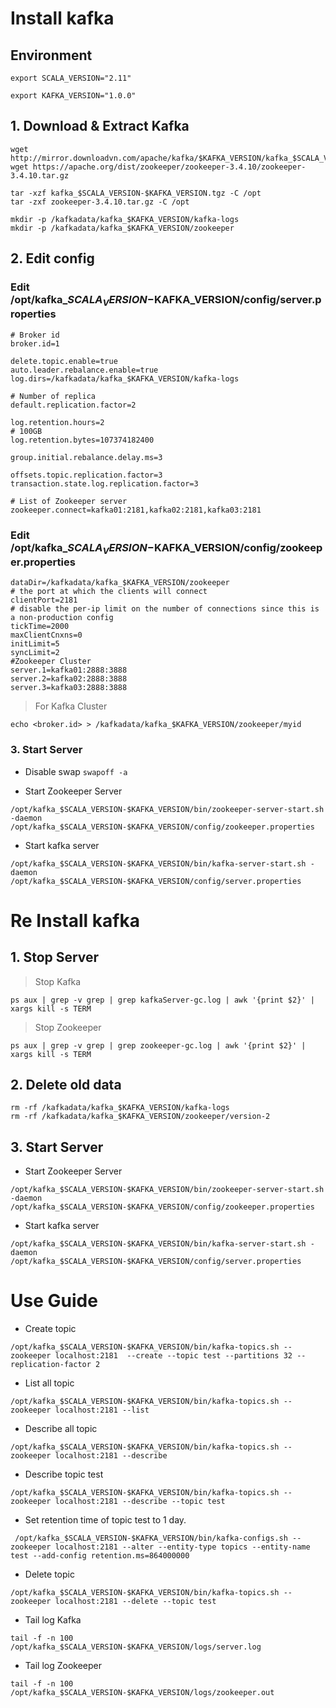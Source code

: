 # Install kafka

## Environment

```export SCALA_VERSION="2.11"```

```export KAFKA_VERSION="1.0.0"```

## 1. Download & Extract Kafka
```
wget http://mirror.downloadvn.com/apache/kafka/$KAFKA_VERSION/kafka_$SCALA_VERSION-$KAFKA_VERSION.tgz
wget https://apache.org/dist/zookeeper/zookeeper-3.4.10/zookeeper-3.4.10.tar.gz

tar -xzf kafka_$SCALA_VERSION-$KAFKA_VERSION.tgz -C /opt
tar -zxf zookeeper-3.4.10.tar.gz -C /opt

mkdir -p /kafkadata/kafka_$KAFKA_VERSION/kafka-logs
mkdir -p /kafkadata/kafka_$KAFKA_VERSION/zookeeper
```
## 2. Edit config

### Edit /opt/kafka_$SCALA_VERSION-$KAFKA_VERSION/config/server.properties
```
# Broker id
broker.id=1

delete.topic.enable=true
auto.leader.rebalance.enable=true
log.dirs=/kafkadata/kafka_$KAFKA_VERSION/kafka-logs

# Number of replica
default.replication.factor=2

log.retention.hours=2  
# 100GB
log.retention.bytes=107374182400

group.initial.rebalance.delay.ms=3

offsets.topic.replication.factor=3
transaction.state.log.replication.factor=3

# List of Zookeeper server
zookeeper.connect=kafka01:2181,kafka02:2181,kafka03:2181
```

### Edit /opt/kafka_$SCALA_VERSION-$KAFKA_VERSION/config/zookeeper.properties
```
dataDir=/kafkadata/kafka_$KAFKA_VERSION/zookeeper
# the port at which the clients will connect
clientPort=2181
# disable the per-ip limit on the number of connections since this is a non-production config
tickTime=2000
maxClientCnxns=0
initLimit=5
syncLimit=2
#Zookeeper Cluster
server.1=kafka01:2888:3888
server.2=kafka02:2888:3888
server.3=kafka03:2888:3888
```
> For Kafka Cluster
```
echo <broker.id> > /kafkadata/kafka_$KAFKA_VERSION/zookeeper/myid
```

### 3. Start Server
- Disable swap
```swapoff -a```

- Start Zookeeper Server
```
/opt/kafka_$SCALA_VERSION-$KAFKA_VERSION/bin/zookeeper-server-start.sh -daemon /opt/kafka_$SCALA_VERSION-$KAFKA_VERSION/config/zookeeper.properties
```
- Start kafka server
```
/opt/kafka_$SCALA_VERSION-$KAFKA_VERSION/bin/kafka-server-start.sh -daemon /opt/kafka_$SCALA_VERSION-$KAFKA_VERSION/config/server.properties
```


# Re Install kafka
## 1. Stop Server
> Stop Kafka
```
ps aux | grep -v grep | grep kafkaServer-gc.log | awk '{print $2}' | xargs kill -s TERM
```

> Stop Zookeeper
```
ps aux | grep -v grep | grep zookeeper-gc.log | awk '{print $2}' | xargs kill -s TERM
```
## 2. Delete old data
```
rm -rf /kafkadata/kafka_$KAFKA_VERSION/kafka-logs
rm -rf /kafkadata/kafka_$KAFKA_VERSION/zookeeper/version-2
``` 
## 3. Start Server

- Start Zookeeper Server
```
/opt/kafka_$SCALA_VERSION-$KAFKA_VERSION/bin/zookeeper-server-start.sh -daemon /opt/kafka_$SCALA_VERSION-$KAFKA_VERSION/config/zookeeper.properties
```
- Start kafka server
```
/opt/kafka_$SCALA_VERSION-$KAFKA_VERSION/bin/kafka-server-start.sh -daemon /opt/kafka_$SCALA_VERSION-$KAFKA_VERSION/config/server.properties
```

# Use Guide
- Create topic

```/opt/kafka_$SCALA_VERSION-$KAFKA_VERSION/bin/kafka-topics.sh --zookeeper localhost:2181  --create --topic test --partitions 32 --replication-factor 2```

- List all topic

```/opt/kafka_$SCALA_VERSION-$KAFKA_VERSION/bin/kafka-topics.sh --zookeeper localhost:2181 --list```

- Describe all topic

```/opt/kafka_$SCALA_VERSION-$KAFKA_VERSION/bin/kafka-topics.sh --zookeeper localhost:2181 --describe```

- Describe topic test

```/opt/kafka_$SCALA_VERSION-$KAFKA_VERSION/bin/kafka-topics.sh --zookeeper localhost:2181 --describe --topic test```

- Set retention time of topic test to 1 day.

``` /opt/kafka_$SCALA_VERSION-$KAFKA_VERSION/bin/kafka-configs.sh --zookeeper localhost:2181 --alter --entity-type topics --entity-name test --add-config retention.ms=864000000```

- Delete topic

```/opt/kafka_$SCALA_VERSION-$KAFKA_VERSION/bin/kafka-topics.sh --zookeeper localhost:2181 --delete --topic test```

- Tail log Kafka

```tail -f -n 100 /opt/kafka_$SCALA_VERSION-$KAFKA_VERSION/logs/server.log```

- Tail log Zookeeper

```tail -f -n 100 /opt/kafka_$SCALA_VERSION-$KAFKA_VERSION/logs/zookeeper.out```